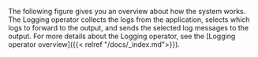The following figure gives you an overview about how the system works. The Logging operator collects the logs from the application, selects which logs to forward to the output, and sends the selected log messages to the output. For more details about the Logging operator, see the [Logging operator overview]({{< relref "/docs/_index.md">}}).